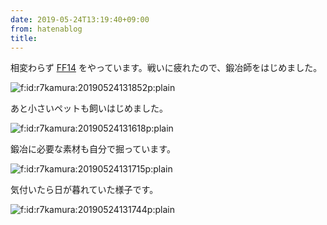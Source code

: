 ```yaml
---
date: 2019-05-24T13:19:40+09:00
from: hatenablog
title: 
---
```


<p>相変わらず <a class="keyword" href="http://d.hatena.ne.jp/keyword/FF14">FF14</a> をやっています。戦いに疲れたので、鍛冶師をはじめました。</p>

<p><span itemscope itemtype="http://schema.org/Photograph"><img src="https://cdn-ak.f.st-hatena.com/images/fotolife/r/r7kamura/20190524/20190524131852.png" alt="f:id:r7kamura:20190524131852p:plain" title="f:id:r7kamura:20190524131852p:plain" class="hatena-fotolife" itemprop="image"></span></p>

<p>あと小さいペットも飼いはじめました。</p>

<p><span itemscope itemtype="http://schema.org/Photograph"><img src="https://cdn-ak.f.st-hatena.com/images/fotolife/r/r7kamura/20190524/20190524131618.png" alt="f:id:r7kamura:20190524131618p:plain" title="f:id:r7kamura:20190524131618p:plain" class="hatena-fotolife" itemprop="image"></span></p>

<p>鍛冶に必要な素材も自分で掘っています。</p>

<p><span itemscope itemtype="http://schema.org/Photograph"><img src="https://cdn-ak.f.st-hatena.com/images/fotolife/r/r7kamura/20190524/20190524131715.png" alt="f:id:r7kamura:20190524131715p:plain" title="f:id:r7kamura:20190524131715p:plain" class="hatena-fotolife" itemprop="image"></span></p>

<p>気付いたら日が暮れていた様子です。</p>

<p><span itemscope itemtype="http://schema.org/Photograph"><img src="https://cdn-ak.f.st-hatena.com/images/fotolife/r/r7kamura/20190524/20190524131744.png" alt="f:id:r7kamura:20190524131744p:plain" title="f:id:r7kamura:20190524131744p:plain" class="hatena-fotolife" itemprop="image"></span></p>

